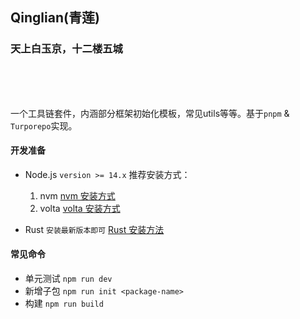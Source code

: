 ## Qinglian(青莲)

### 天上白玉京，十二楼五城   

<br />
<br />
<br />

一个工具链套件，内涵部分框架初始化模板，常见utils等等。基于`pnpm` & `Turporepo`实现。

#### 开发准备

- Node.js
  `version >= 14.x`
  推荐安装方式：
  1. nvm
     [nvm 安装方式](https://github.com/nvm-sh/nvm)
  2. volta
     [volta 安装方式](https://github.com/volta-cli/volta)


- Rust
  `安装最新版本即可`
  [Rust 安装方法](https://www.rust-lang.org/tools/install)


#### 常见命令

- 单元测试 `npm run dev`
- 新增子包 `npm run init <package-name>`
- 构建    `npm run build`